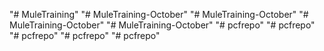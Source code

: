 "# MuleTraining" 
"# MuleTraining-October" 
"# MuleTraining-October" 
"# MuleTraining-October" 
"# MuleTraining-October" 
"# pcfrepo" 
"# pcfrepo" 
"# pcfrepo" 
"# pcfrepo" 
"# pcfrepo" 
